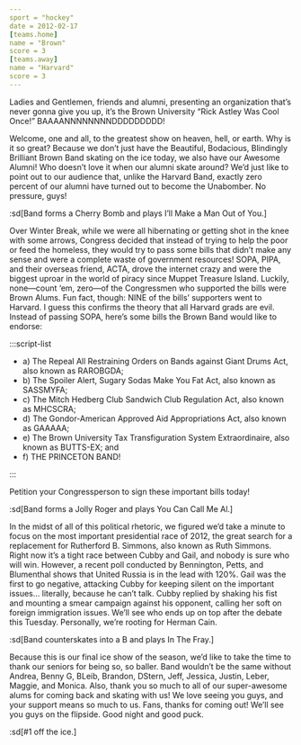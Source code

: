 ```yaml
---
sport = "hockey"
date = 2012-02-17
[teams.home]
name = "Brown"
score = 3
[teams.away]
name = "Harvard"
score = 3
---
```


Ladies and Gentlemen, friends and alumni, presenting an organization that’s never gonna give you up, it’s the Brown University “Rick Astley Was Cool Once!” BAAAANNNNNNNNDDDDDDDDD!

Welcome, one and all, to the greatest show on heaven, hell, or earth. Why is it so great? Because we don’t just have the Beautiful, Bodacious, Blindingly Brilliant Brown Band skating on the ice today, we also have our Awesome Alumni! Who doesn’t love it when our alumni skate around? We’d just like to point out to our audience that, unlike the Harvard Band, exactly zero percent of our alumni have turned out to become the Unabomber. No pressure, guys!

:sd[Band forms a Cherry Bomb and plays I’ll Make a Man Out of You.]

Over Winter Break, while we were all hibernating or getting shot in the knee with some arrows, Congress decided that instead of trying to help the poor or feed the homeless, they would try to pass some bills that didn’t make any sense and were a complete waste of government resources! SOPA, PIPA, and their overseas friend, ACTA, drove the internet crazy and were the biggest uproar in the world of piracy since Muppet Treasure Island. Luckily, none—count ‘em, zero—of the Congressmen who supported the bills were Brown Alums. Fun fact, though: NINE of the bills’ supporters went to Harvard. I guess this confirms the theory that all Harvard grads are evil. Instead of passing SOPA, here’s some bills the Brown Band would like to endorse:

:::script-list

- a) The Repeal All Restraining Orders on Bands against Giant Drums Act, also known as RAROBGDA;
- b) The Spoiler Alert, Sugary Sodas Make You Fat Act, also known as SASSMYFA;
- c) The Mitch Hedberg Club Sandwich Club Regulation Act, also known as MHCSCRA;
- d) The Gondor-American Approved Aid Appropriations Act, also known as GAAAAA;
- e) The Brown University Tax Transfiguration System Extraordinaire, also known as BUTTS-EX; and
- f) THE PRINCETON BAND!

:::

Petition your Congressperson to sign these important bills today!

:sd[Band forms a Jolly Roger and plays You Can Call Me Al.]

In the midst of all of this political rhetoric, we figured we’d take a minute to focus on the most important presidential race of 2012, the great search for a replacement for Rutherford B. Simmons, also known as Ruth Simmons. Right now it’s a tight race between Cubby and Gail, and nobody is sure who will win. However, a recent poll conducted by Bennington, Petts, and Blumenthal shows that United Russia is in the lead with 120%. Gail was the first to go negative, attacking Cubby for keeping silent on the important issues... literally, because he can’t talk. Cubby replied by shaking his fist and mounting a smear campaign against his opponent, calling her soft on foreign immigration issues. We’ll see who ends up on top after the debate this Tuesday. Personally, we’re rooting for Herman Cain.

:sd[Band counterskates into a B and plays In The Fray.]

Because this is our final ice show of the season, we’d like to take the time to thank our seniors for being so, so baller. Band wouldn’t be the same without Andrea, Benny G, BLeib, Brandon, DStern, Jeff, Jessica, Justin, Leber, Maggie, and Monica. Also, thank you so much to all of our super-awesome alums for coming back and skating with us! We love seeing you guys, and your support means so much to us. Fans, thanks for coming out! We’ll see you guys on the flipside. Good night and good puck.

:sd[#1 off the ice.]
